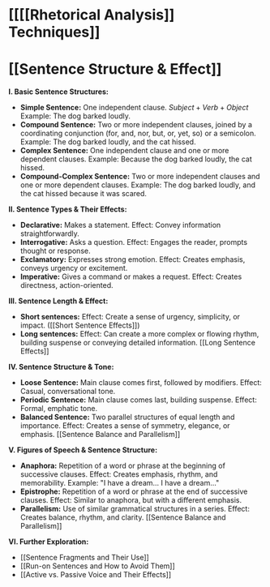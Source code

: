 # [[[[Rhetorical Analysis]] Techniques]]
# [[Sentence Structure & Effect]]

**I. Basic Sentence Structures:**

* **Simple Sentence:** One independent clause.  $Subject + Verb + Object$  Example: The dog barked loudly.
* **Compound Sentence:** Two or more independent clauses, joined by a coordinating conjunction (for, and, nor, but, or, yet, so) or a semicolon. Example: The dog barked loudly, and the cat hissed.
* **Complex Sentence:** One independent clause and one or more dependent clauses. Example: Because the dog barked loudly, the cat hissed.
* **Compound-Complex Sentence:** Two or more independent clauses and one or more dependent clauses. Example: The dog barked loudly, and the cat hissed because it was scared.

**II. Sentence Types & Their Effects:**

* **Declarative:** Makes a statement.  Effect: Convey information straightforwardly.
* **Interrogative:** Asks a question. Effect: Engages the reader, prompts thought or response.
* **Exclamatory:** Expresses strong emotion. Effect: Creates emphasis, conveys urgency or excitement.
* **Imperative:** Gives a command or makes a request. Effect: Creates directness, action-oriented.

**III. Sentence Length & Effect:**

* **Short sentences:**  Effect:  Create a sense of urgency, simplicity, or impact.  ([[Short Sentence Effects]])
* **Long sentences:** Effect: Can create a more complex or flowing rhythm, building suspense or conveying detailed information. [[Long Sentence Effects]]

**IV. Sentence Structure & Tone:**

* **Loose Sentence:** Main clause comes first, followed by modifiers. Effect: Casual, conversational tone.
* **Periodic Sentence:** Main clause comes last, building suspense. Effect: Formal, emphatic tone.
* **Balanced Sentence:** Two parallel structures of equal length and importance. Effect: Creates a sense of symmetry, elegance, or emphasis. [[Sentence Balance and Parallelism]]


**V. Figures of Speech & Sentence Structure:**

* **Anaphora:** Repetition of a word or phrase at the beginning of successive clauses. Effect: Creates emphasis, rhythm, and memorability.  Example:  "I have a dream... I have a dream..."
* **Epistrophe:** Repetition of a word or phrase at the end of successive clauses. Effect: Similar to anaphora, but with a different emphasis.
* **Parallelism:** Use of similar grammatical structures in a series. Effect:  Creates balance, rhythm, and clarity. [[Sentence Balance and Parallelism]]

**VI.  Further Exploration:**

* [[Sentence Fragments and Their Use]]
* [[Run-on Sentences and How to Avoid Them]]
* [[Active vs. Passive Voice and Their Effects]]


